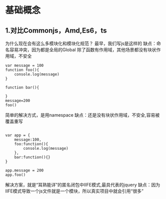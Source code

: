 # 基础概念

## 1.对比Commonjs，Amd,Es6，ts

为什么现在会有这么多模块化和模块化规范？
最早，我们写js是这样的
缺点：命名容易冲突，因为都是全局的Global
     除了函数有作用域，其他场景都没有块状作用域，不安全
```
var message = 100
function foo(){
    console.log(message)
}

function bar(){

}
message=200
foo()
```
简单的解决方式，是用namespace
缺点：还是没有块状作用域，不安全,容易被覆盖重写
```

var app = {
    message:100,
    foo:function(){
        console.log(message)
    },
    bar:function(){}
}

app.message = 200
app.foo()
```
解决方案，就是“耳熟能详”的匿名闭包中IIFE模式,最具代表的jquery
缺点：因为IIFE模式导致一个js文件就是一个模块，所以真实项目中就会引用“很多”<script>标签
     在引用很多的<script>标签中，顺序(设计依赖关系)和升级问题
```
var app = (function(){
    var message = 100 //私有
    var foo = function(){
        console.log(message)
    }
    return {
        foo:foo
    }
  //  window.$ = {foo} //模仿jquery写法
})()
app.message = 200
app.foo()
```
- Commonjs

    导入导出
    导入：
    ```
    require('xx/xx')
    ```
    导出：
    ```
    module.exports = xxx
    exports.x = xxx
    ```
    注意上面两种方式其实都是exports = {} ，只不过module.exports是整个替换，而exports.x是部分赋值
    缺点：版本问题，性能问题，以及大势所趋

- AMD
    代表作：angluarjs(1.0^)
    其实amd是old school的，明显能从iife模式和web-component种看出写法的相似性
    ```
    define(function(){
        return 模块
    })
    
    define(['module1','module2'],function(m1,m2){
        return 模块
    })
    
    require(['module1','module2'],function(m1,m2){
        
    })
    ```
    优点：异步依赖加载（解决了IIEF模式下的问题）
    缺点：工作量大，后期维护让人头痛，推出最早，所以历史问题很多
    
- ES
    | 版本   | 描述   | 
    | ------ | ------ | 
    | ES1, ES2, ES3, ES4 | 大家都认为ES6 和 ES2015 是同一个东西. |
    | ES5-2009 |  |
    | ES6 / ES2015 - 2015 | 起先被推广的名字是ES6。然而组委会要求ECMAScript必须做到 |
    | ES2016 (ES7) - 2016 | 每年做一次更新。由此，这个版本被更名为ES 2015，且每年都 |
    | ES2017 (ES8) - 2017 | 需要更新，并命名为当前年的后缀。|

## 2.闭包(Closure) 立即执行(IIFE-Immediately-invoked Function Expression) （面试）

- 只有func有块级作用域，例如if for是没有块级作用域
- 在es5 或是说 es6之前，大家使用闭包来避免只有func有块级作用域的带来的bug
- es6 之后 也可以使用 const let 解决，这样比起闭包简单，也易于理解
- 闭包和IIFE 容易被混淆，IIFE核心是闭包，一般我们说的闭包其实是IIFE

```
function makeFunc() {
    var name = "Mozilla";
    function displayName() {
        alert(name);
    }
    return displayName;
}

var myFunc = makeFunc();
myFunc();
```
例子
```

<!DOCTYPE html>
<html>
	<head>
		<meta charset="utf-8"></meta>
		<meta content="width=device-width,initial-scale=1" name="viewport">
		<title>闭包</title>
	</head>
	<body>
		<button>按钮1</button>
		<button>按钮2</button>
		<button>按钮3</button>
	</body>
</html>
<script>
    //闭包
    // function C() {
    //     var count = 0 ;
    // }
    // console.log(count)

    // function C(){
    //     var count = 0
    //     return {
    //         count
    //     }
    // }
    // var Cc = C()
    // console.log(Cc.count)

    // function C() {
    //     var count = 0 ;
    //     var res = function (){
    //         count++
    //         console.log(count)
    //     }
    //     return res
    // }
    // var Cc = C()
    // Cc()
    // Cc()

    //块级作用域
    // es5里 js里只有函数有块级作用域
    // if (1==1) {
    //     var test01_var = 10
    // }
    // console.log(test01_var)
    // function test01(){
    //     var test01_var = 10
    // }
    // console.log(test01_var)

    //进阶
    // var btns = document.getElementsByTagName("button")
    // for(var i = 0 ; i < btns.length ; i++){
    //     btns[i].addEventListener('click',function(){
    //         console.log("这是第",i,"按钮");
    //     })
    // }

    // for(let i = 0 ; i < btns.length ; i++){
    //     btns[i].addEventListener('click',function(){
    //         console.log("这是第",i,"按钮");
    //     })
    // }

    // for(var i = 0 ; i < btns.length ; i++){
    //     (function(i){
    //         btns[i].addEventListener('click',function(){
    //             console.log("这是第",i,"按钮");
    //         })
    //     })(i)
    // }

    // for(let i = 0 ; i < btns.length ; i++){
    //     (function(i){
    //         btns[i].addEventListener('click',function(){
    //             console.log("这是第",i,"按钮");
    //         })
    //     })(i)
    // }

</script>

```

   
## 3.构造器（Constructor）

类的实例由类的一种特殊方法构建，这个方法的名称通常与类名相同，称为 “构造器（constructor）”。这个方法的具体工作，就是初始化实例所需的所有信息（状态）。
在 JavaScrip t中，更合适的说法是，“构造器”是在前面 用 new 关键字调用的任何函数。
```
//es5 语法
"use strict";
var Polygon = /** @class */ (function () {
    function Polygon() {
        this.name = 'Polygon';
    }
    return Polygon;
}());
var poly1 = new Polygon();
console.log(poly1.name);

//es6 语法
class Polygon {
  constructor() {
    this.name = 'Polygon';
  }
}
const poly1 = new Polygon();

console.log(poly1.name);
// console.log(poly1.__proto__)
// console.log(poly1.__proto__.constructor)
```

## 4.__proto__

JavaScript 中的对象有一个内部属性，在语言规范中称为 __proto__，它只是一个其他对象的引用。几乎所有的对象在被创建时(new)，它的这个属性都被赋予了一个非null值。


## 5.prototype

所有的对象在被声明后，js引擎会赋予这个对象一个了非null的Prototype属性,而不是示例化（new）

```
function foo(){}
console.log(foo.prototype)
```


## 6.原型链（面试）

```
//构造函数
function Foo(){}
//这时Foo会有一个属性prototype,这个属性指向Foo的原型对象
//同时这个原型对象的construtor 指向Foo也就是构造函数

//实例化构造函数
let foo = new Foo()
//foo会有个属性__proto__，这个属性指向Foo的原型对象
//同时Foo原型对象的construtor 就是Foo的构造函数
```

![image](https://raw.githubusercontent.com/hellowoody/web-lesson/master/%E5%8E%9F%E5%9E%8B/%E5%8E%9F%E5%9E%8B%E9%93%BE.png)

## 7.for loop 几种形式（面试）

for for-in for-of foreach对比效率
- for 最快
- for-in 最慢
- for-of 写的最舒服
- foreach 特定场景时只能用它,效率也可以。好处：省略下标，在链表状态下效率会高一点


## 9.哈希表，hashmap （面试）

hash（散列、杂凑）函数，是将任意长度的数据映射到有限长度的域上。直观解释起来，就是对一串数据m进行杂糅，输出另一段固定长度的数据h，作为这段数据的特征（指纹）。

哈希表是除了数组之外，最常见的数据结构，几乎所有的语言都会有数组和哈希表这两种集合元素，有的语言将数组实现成列表，有的语言将哈希表称作结构体或者字典，但是它们是两种设计集合元素的思路，数组用于表示元素的序列，而哈希表示的是键值对之间映射关系，只是不同语言的叫法和实现稍微有些不同。

ES6中的Map是新增的一种数据结构。它类似对象，但是对象的键只能是字符串，Map的键不限定是字符串，Map的键可以是一个
对象，可以是布尔值等。Map提供"值-值"的对应关系，是一种Hash结构，但实际上ES6又比传统Hash多了一些特性。

理想状态下的hash要求哈希函数输出范围大于输入范围，但是由于键的数量会远远大于映射的范围，所以在实际使用时，这个理想的结果是不可能实现的。
现实状态是，输入范围基本都大于输出范围。
解决方式：开放寻址法和拉链法（不过多介绍）
无论哪种方式，hash的性能都受装载因子影响
拿拉链法举例，装载因子越大，哈希的读写性能就越差，当哈希表的装载因子较大时就会触发哈希的扩容，创建更多的桶来存储哈希中的元素，保证性能不会出现严重的下降。如果有 1000 个桶的哈希表存储了 10000 个键值对，它的性能是保存 1000 个键值对的 1/10，但是仍然比在链表中直接读写好 1000 倍。

## 10.NaN !== NaN 为true (面试)

NaN 是一个非常特殊的值，它从来不会等于另一个 NaN 值（也就是，它从来不等于它自己）。实际上，它是唯一一个不具有反射性的值。所以，NaN !== NaN。


## 11.单例范式-Singleton

  在面向对象语言中，调用一个类的方法之前，必须先将这个类实例化，才能调用类方法。

  单例模式能使得我们不需要每次都需要实例化一次，因为我们使用的对象都是同一个对象。

  单例模式：只允许实例化一次的对象类。

  -简单模式
  
  ```
  let Singleton = function(name){
      this.name = name
      this.instance = null
  }

  Singleton.getInstance = (name)=>{
      if (this.instance) {
          return this.instance
      }else{
          this.instance = new Singleton(name)
          return this.instance
      }
  }

  let i1 = Singleton.getInstance("张三")
  let i2 = Singleton.getInstance("李四")

  console.log("i1 getInstance : ",i1.name)
  console.log("i2 getInstance : ",i2.name)
  console.log(i1 === i2)
  ```

  - 常规模式

  ```
  let SessionSingleton = (()=>{
      let instance = null
      return function(name){
          if (instance) {
              return instance
          }else{
              this.name = name
              instance = this
              return instance
          }  
      }
  })()

  let ss1 = new SessionSingleton("zhangsan")
  let ss2 = new SessionSingleton("lisi")

  console.log(ss1 === ss2)
  console.log(ss1.name)
  console.log(ss2.name)
  ```

## 12.赋值，浅拷贝，深拷贝区别

  - 对象类型

    简单的认为js中对象可以分为基本对象，引用对象（js中在不同纬度上说，对象类型有“很多种”）
    基本类型指的是string，number，boolean等类似的类型，基本类型可以将赋值和拷贝的认为是一种操作，同时基本类型没有浅拷贝和深拷贝的区别。
    那么下面我们所说的赋值，浅拷贝和深拷贝都是针对的引用类型（如object，array等）

  - 赋值
  
    如果一个对象是引用对象，那么它的赋值，可以理解为他的值为指针，指向某一块内存地址。把它赋值给另一个变量b,则b的值也指向同一块内存地址。所以无论修改其中哪一个变量的属性，另一个变量的值也会更改。

    ```
    let a = {
        age:10
    }

    console.log(a.age) // 10

    let b = a

    b.age = 20

    console.log(a.age) // 20
    console.log(b.age) // 20
    ```

  - 拷贝

    首先要理解赋值和拷贝语意的不同，拷贝可以理解为电影或mp3之类的拷贝，也就是说当一部电影从电脑中拷贝到外置硬盘中时，之后无论在外置硬盘中是修改还是删除，都不会影响电脑中的电影文件，这种操作才叫拷贝。
    所以上述赋值的例子，明显不符合拷贝的要求。那么如何编写js代码，能使刚才的代码例子变为拷贝呢？

    ```
    let a = {
        age : 10
    }

    let b = {}  //声明一个空对象
    b["age"] = a["age"] //然后将a中的属性赋值给b

    console.log(b) //10

    b.age = 200
    a.age = 30
    console.log("a:",a) //30
    console.log("b:",b) //200
    ```

    刚刚的代码例子中，b["age"] = a["age"]是将a中的属性赋值给b，因为age是基本类型number类型，所以赋值和拷贝一样。

    当一个对象是一个object类型，并且这个对象中有引用类型的属性，那么它就是涉及到浅拷贝和深拷贝的概念了。

  - 浅拷贝

    浅拷贝一般有两种方法

    - 循环方法

      ```
      let a = {
          name:"hello",
          age:10,
          friends:[
              "zhang",
              "li",
              "wang"
          ]
      }

      let b = {}


      for(let key in a) {
          b[key] = a[key]
      }

      console.log(b)
      b.name= "你好"
      b.age = 100

      b.friends[1] = "zhao"
      console.log(a)
      ```

    - object.assign

      ```
      let a = {
          name:"hello",
          age:10,
          friends:[
              "zhang",
              "li",
              "wang"
          ]
      }

      Object.assign(b,a)
      b.name= "你好"
      b.age = 100
      b.friends[1] = "zhao"

      console.log(a)
      console.log(b)
      ```

  - 深拷贝

    JS的原生不支持深拷贝

    深拷贝可以简单认为就是用递归的方法进行浅拷贝。

    除了递归的方法之外，可以用JSON.parse(JSON.stringify())进行深拷贝

    ```
    let obj = {         
        reg : /^asd$/,
        fun: function(){},
        syb:Symbol('foo'),
        asd:'asd'
    }; 
    let cp = JSON.parse(JSON.stringify(obj));
    console.log(cp);
    ```

## 13.js如何改变this指向-call apply bind用法

  - 在ES5语法中，如何判断this的指向问题

    在ES5中，始终坚持一个原理："this永远指向最后调用它的那个对象！"

    看一下下面的例子

    ```
    let name = "外面的名字"

    var obj = {
        name:"里面的名字",
        fn:function(){
            console.log(this.name)
        },
    }

    obj.fn()  // 打印 里面的名字

    ```

    ```
    let name = "外面的名字"

    var obj = {
        fn:function(){
            console.log(this.name)
        },
    }

    obj.fn()  // 打印 undefined

    ```

    ```
    let name = "外面的名字"

    var obj = {
        name:"里面的名字",
        fn:function(){
            console.log(this.name)
        },
    }

    var a = obj.fn
    a.fn()  // 打印 外面的名字

    ```

    ```
    let name = "外面的名字"

    function f1(){
        var name = "里面的名字"
        innerFn()
        function innerFn(){
            console.log(this.name)
        }
    }
    
    f1()  // 外面的名字
    ```

  - 在ES5语法中,js可以使用call，apply，bind改变this的指向。

    看一下下面这个例子

    ```
    let name = "外面的名字"

    var obj = {
        name:"里面的名字",
        fn:function(){
            console.log(this.name)
        },
    }

    var obj2 = {
        name:"new name"
    }

    obj.fn.call(ob2)      //打印 new name
    obj.fn.apply(obj2)    //打印 new name
    obj.fn.bind(obj2)()   //打印 new name
    ```
  
  - call apply bind 如何传参

    ```
    var name = "外面的名字"

    var obj = {
        name:"里面的名字",
        fn:function(a,b){
            console.log(a,b,"<=>",this.name)
        },
    }

    var obj2 = {
        name:"new name"
    }

    obj.fn.call(ob2,1,2)      //打印 1 2 <=> new name
    obj.fn.apply(obj2,[3,4])    //打印 3 4 <=> new name
    obj.fn.bind(obj2)(5,6)   //打印 5 6 <=> new name

    ```
  
  - ES5，ES6(箭头函数)语法混合（面试）

    ```

    let fn1 = {
        name:"fn1 name",
        print:function (){
            return ()=>console.log(this.name)
        }
    }

    let fn2 = {
        name: "fn2 name"
    }

    fn1.print()() //  fn1 name

    fn1.print().apply(fn2) // fn1 name  因为call apply bind 对箭头函数无效！

    fn1.print.apply(fn2)() //  fn2 name

    ```

## 14.Event Loop

  - 单线程

    JavaScript语言的一大特点就是单线程，与它的用途有关。作为浏览器脚本语言，JavaScript的主要用途是与用户互动，以及操作DOM。这决定了它只能是单线程，否则会带来很复杂的同步问题。比如，假定JavaScript同时有两个线程，一个线程在某个DOM节点上添加内容，另一个线程删除了这个节点，这时浏览器应该以哪个线程为准？
    所以，为了避免复杂性，从一诞生，JavaScript就是单线程，这已经成了这门语言的核心特征，将来也不会改变。

  - 任务队列

    单线程就意味着，所有任务需要排队，前一个任务结束，才会执行后一个任务。如果前一个任务耗时很长，后一个任务就不得不一直等着。

    如果排队是因为计算量大，CPU忙不过来，倒也算了，但是很多时候CPU是闲着的，因为IO设备（输入输出设备）很慢（比如Ajax操作从网络读取数据），不得不等着结果出来，再往下执行。

    JavaScript语言的设计者意识到，这时主线程完全可以不管IO设备，挂起处于等待中的任务，先运行排在后面的任务。等到IO设备返回了结果，再回过头，把挂起的任务继续执行下去。

    于是，所有任务可以分成两种，一种是同步任务（synchronous），另一种是异步任务（asynchronous）。同步任务指的是，在主线程上排队执行的任务，只有前一个任务执行完毕，才能执行后一个任务；异步任务指的是，不进入主线程、而进入"任务队列"（task queue）的任务，只有"任务队列"通知主线程，某个异步任务可以执行了，该任务才会进入主线程执行。

    具体来说，异步执行的运行机制如下。（同步执行也是如此，因为它可以被视为没有异步任务的异步执行。）

  - 事件和回调函数

    "任务队列"是一个事件的队列（也可以理解成消息的队列），IO设备完成一项任务，就在"任务队列"中添加一个事件，表示相关的异步任务可以进入"执行栈"了。主线程读取"任务队列"，就是读取里面有哪些事件。

    "任务队列"中的事件，除了IO设备的事件以外，还包括一些用户产生的事件（比如鼠标点击、页面滚动等等）。只要指定过回调函数，这些事件发生时就会进入"任务队列"，等待主线程读取。

    所谓"回调函数"（callback），就是那些会被主线程挂起来的代码。异步任务必须指定回调函数，当主线程开始执行异步任务，就是执行对应的回调函数。

    "任务队列"是一个先进先出的数据结构，排在前面的事件，优先被主线程读取。主线程的读取过程基本上是自动的，只要执行栈一清空，"任务队列"上第一位的事件就自动进入主线程。但是，由于存在后文提到的"定时器"功能，主线程首先要检查一下执行时间，某些事件只有到了规定的时间，才能返回主线程。

  - Event Loop

    主线程从"任务队列"中读取事件，这个过程是循环不断的，所以整个的这种运行机制又称为Event Loop（事件循环）。

    ![image](http://www.ruanyifeng.com/blogimg/asset/2014/bg2014100802.png)

    上图中，主线程运行的时候，产生堆（heap）和栈（stack），栈中的代码调用各种外部API，它们在"任务队列"中加入各种事件（click，load，done）。只要栈中的代码执行完毕，主线程就会去读取"任务队列"，依次执行那些事件所对应的回调函数。

    执行栈中的代码（同步任务），总是在读取"任务队列"（异步任务）之前执行。请看下面这个例子。

    ```
    var req = new XMLHttpRequest();
    req.open('GET', url);    
    req.onload = function (){};    
    req.onerror = function (){};    
    req.send();
    ```

    上面代码中的req.send方法是Ajax操作向服务器发送数据，它是一个异步任务，意味着只有当前脚本的所有代码执行完，系统才会去读取"任务队列"。所以，它与下面的写法等价。

    ```
    var req = new XMLHttpRequest();
    req.open('GET', url);
    req.send();
    req.onload = function (){};    
    req.onerror = function (){};   
    ```

    也就是说，指定回调函数的部分（onload和onerror），在send()方法的前面或后面无关紧要，因为它们属于执行栈的一部分，系统总是执行完它们，才会去读取"任务队列"。

  - 定时器

    除了放置异步任务的事件，"任务队列"还可以放置定时事件，即指定某些代码在多少时间之后执行。这叫做"定时器"（timer）功能，也就是定时执行的代码。

    定时器功能主要由setTimeout()和setInterval()这两个函数来完成，它们的内部运行机制完全一样，区别在于前者指定的代码是一次性执行，后者则为反复执行。以下主要讨论setTimeout()。

    setTimeout()接受两个参数，第一个是回调函数，第二个是推迟执行的毫秒数。

    ```
    console.log(1);
    setTimeout(function(){console.log(2);},1000);
    console.log(3);
    ```

    上面代码的执行结果是1，3，2，因为setTimeout()将第二行推迟到1000毫秒之后执行。

    如果将setTimeout()的第二个参数设为0，就表示当前代码执行完（执行栈清空）以后，立即执行（0毫秒间隔）指定的回调函数。

    ```
    setTimeout(function(){console.log(1);}, 0);
    console.log(2);
    ```

  - Node.js的Event Loop

    除了setTimeout和setInterval这两个方法，Node.js还提供了另外两个与"任务队列"有关的方法：process.nextTick和setImmediate。它们可以帮助我们加深对"任务队列"的理解。

    process.nextTick方法可以在当前"执行栈"的尾部----下一次Event Loop（主线程读取"任务队列"）之前----触发回调函数。也就是说，它指定的任务总是发生在所有异步任务之前。setImmediate方法则是在当前"任务队列"的尾部添加事件，也就是说，它指定的任务总是在下一次Event Loop时执行，这与setTimeout(fn, 0)很像。请看下面的例子
    
    ```
    process.nextTick(function A() {
      console.log(1);
      process.nextTick(function B(){console.log(2);});
    });

    setTimeout(function timeout() {
      console.log('TIMEOUT FIRED');
    }, 0)
    // 1
    // 2
    // TIMEOUT FIRED
    ```

    上面代码中，由于process.nextTick方法指定的回调函数，总是在当前"执行栈"的尾部触发，所以不仅函数A比setTimeout指定的回调函数timeout先执行，而且函数B也比timeout先执行。这说明，如果有多个process.nextTick语句（不管它们是否嵌套），将全部在当前"执行栈"执行。

    现在，再看setImmediate。

    ```
    setImmediate(function A() {
      console.log(1);
      setImmediate(function B(){console.log(2);});
    });

    setTimeout(function timeout() {
      console.log('TIMEOUT FIRED');
    }, 0);
    ```

    上面代码中，setImmediate与setTimeout(fn,0)各自添加了一个回调函数A和timeout，都是在下一次Event Loop触发。那么，哪个回调函数先执行呢？答案是不确定。运行结果可能是1--TIMEOUT FIRED--2，也可能是TIMEOUT FIRED--1--2。

    令人困惑的是，Node.js文档中称，setImmediate指定的回调函数，总是排在setTimeout前面。实际上，这种情况只发生在递归调用的时候。

    ```
    setImmediate(function (){
      setImmediate(function A() {
        console.log(1);
        setImmediate(function B(){console.log(2);});
      });

      setTimeout(function timeout() {
        console.log('TIMEOUT FIRED');
      }, 0);
    });
    // 1
    // TIMEOUT FIRED
    // 2
    ```

    上面代码中，setImmediate和setTimeout被封装在一个setImmediate里面，它的运行结果总是1--TIMEOUT FIRED--2，这时函数A一定在timeout前面触发。至于2排在TIMEOUT FIRED的后面（即函数B在timeout后面触发），是因为setImmediate总是将事件注册到下一轮Event Loop，所以函数A和timeout是在同一轮Loop执行，而函数B在下一轮Loop执行。

    我们由此得到了process.nextTick和setImmediate的一个重要区别：多个process.nextTick语句总是在当前"执行栈"一次执行完，多个setImmediate可能则需要多次loop才能执行完。事实上，这正是Node.js 10.0版添加setImmediate方法的原因，否则像下面这样的递归调用process.nextTick，将会没完没了，主线程根本不会去读取"事件队列"！

    ```
    process.nextTick(function foo() {
      process.nextTick(foo);
    });
    ```

    事实上，现在要是你写出递归的process.nextTick，Node.js会抛出一个警告，要求你改成setImmediate。

    另外，由于process.nextTick指定的回调函数是在本次"事件循环"触发，而setImmediate指定的是在下次"事件循环"触发，所以很显然，前者总是比后者发生得早，而且执行效率也高（因为不用检查"任务队列"）。


## 15.scrollTop

  - 有些情况下,“元素中内容”的高度会超过“元素本身”的高度, scrollTop指的是“元素中的内容”超出“元素上边界”的那部分的高度。
    一个元素的 scrollTop 值是这个元素的内容顶部（卷起来的）到它的视口可见内容（的顶部）的距离的度量。当一个元素的内容没有产生垂直方向的滚动条，那么它的 scrollTop 值为0。
  - 通过js代码来读取，写入scrollTop的值
    注意：scrollTop的使用方式是element.scrollTop，而不是element.style.scrollTop
  - scrollHeight
    - 元素滚动条内的内容高度。
    - scrollHeight同scrollTop属性一样，只有DOM元素才有，window/document没有。
    - 不同的是scrollHeight是只读，不可设置。
    - 此外还有scrollLeft，scrollWidth，道理是一样的。

## 16.发布-订阅范式

  - 范式定义

    发布-订阅是一种消息范式，包含消息的发送者（称为发布者）和接收者（称为订阅者），以及处理消息的调度器
    发布者不会将消息直接发送给特定订阅者。而是由消息调度器处理发送，调度器将消息分为不同的类别进行发送。
    同样的，订阅者可以表达对一个或多个类别的兴趣，只接收感兴趣的消息。

  - 简单实现

    ![image](https://raw.githubusercontent.com/hellowoody/web-lesson/master/%E5%8E%9F%E5%9E%8B/pub-sub1.png)

    ```
    /*
    发布订阅模式 简单场景
    模仿js中listener 事件监听
    */

    function myEvent(){
        const cache = {}

        const on = (name,callback)=>{
            cache[name] = callback
        }

        const trigger = (name)=> {
            cache[name]()
        }

        return {
            on,
            trigger
        }
    }

    let e = myEvent()

    e.on("clickEvent",()=>console.log("点击事件被触发"))

    e.trigger("clickEvent")
    ```
  
  - 复杂实现
  
    ![image](https://raw.githubusercontent.com/hellowoody/web-lesson/master/%E5%8E%9F%E5%9E%8B/pub-sub3.png)

    ```
    /*
        订阅-发布模式
    */


    function pubSub(){
        const subscribers = {}  //调用中心

        const subscribe = (eventName,callback)=>{
            if(!Array.isArray(subscribers[eventName])) {
                subscribers[eventName] = []
            }
            subscribers[eventName].push(callback)
        }

        const publish = (eventName,data) => {
            if(!Array.isArray(subscribers[eventName])) return

            subscribers[eventName].forEach((fn)=>{
                fn(data)
            })
        }

        return {
            subscribe,
            publish
        }
    }

    function zhang(msg){
      console.log("老张! "+msg) 
    }

    function li(msg){
      console.log("老李! "+msg) 
    }

    const ps = pubSub()

    ps.subscribe("new-paper",zhang)
    ps.subscribe("new-paper",li)
    ps.subscribe("tv-show",zhang)

    ps.publish("new-paper","报纸来了")
    ps.publish("tv-show","节目开始了")

    ```

  - 拟真现实场景实现

    ![image](https://github.com/hellowoody/web-lesson/blob/master/%E5%8E%9F%E5%9E%8B/pub-sub2.png?raw=true)

    ```
    /*
        订阅-发布模式
    */

    function dispatcher(){
        const subscribers = {}  //调用中心

        const subscribe = (eventName,name)=>{
            if(!Array.isArray(subscribers[eventName])) {
                subscribers[eventName] = []
            }
            subscribers[eventName].push(name)
        }

        const publish = (eventName,callback) => {
            if(!Array.isArray(subscribers[eventName])) return

            subscribers[eventName].forEach((item)=>{
                callback(item)
            })
        }

        return {
            subscribe,
            publish
        }
    }

    function publisher(name,d){
        this.name = name
        this.dispatcher = d

        const publish = (eventName,callback)=>{
            this.dispatcher.publish(eventName,callback)
        }

        return {
            publish
        }
    }

    function subscriber(name,d){
        this.name = name
        this.dispatcher = d
        const subscribe = (eventName)=>{
            this.dispatcher.subscribe(eventName,name)
        }
        return {
            subscribe
        }
    }

    let d = new dispatcher()

    let sub1 = new subscriber("老张",d)
    let sub2 = new subscriber("老王",d)

    sub1.subscribe("新闻")
    sub1.subscribe("足球")
    sub1.subscribe("电影")
    sub2.subscribe("电影")

    let pub1 = new publisher("发布者1",d)
    let pub2 = new publisher("发布者2",d)

    pub1.publish("新闻",(name)=>console.log(name+"!,"+"天津新闻"))
    pub1.publish("足球",(name)=>console.log(name+"!,"+"C罗感染"))
    pub1.publish("电影",(name)=>console.log(name+"!,"+"春节档信息"))
    pub2.publish("电影",(name)=>console.log(name+"!,"+"周末影讯"))
    ```

## 17.观察者范式

  - 定义

    观察者模式是一种软件设计模式，在该模式中，称为主题的对象会维护其依赖项的列表（称为观察者），并通常通过调用其方法之一来自动通知状态更改。

  - 代码实现

    ![image](https://raw.githubusercontent.com/hellowoody/web-lesson/master/%E5%8E%9F%E5%9E%8B/observer.png)

    ```
    /*
        观察者范式 
        观察者（observer） - 主题（subject）
    */

    //观察者
    function Observer(name){
        this.name = name  //观察者名称
    }

    //注意prototype 的方法不能是arrow function 也就是箭头函数，因为箭头函数不绑定this
    Observer.prototype.update = function(obj) {
        console.log("观察者："+this.name + ",发现订阅的内容（subject）更新："+obj)   
    }

    //主题

    function Subject(){
        this.observers = []
    }

    Subject.prototype.add = function(observer){
        this.observers.push(observer)
    }

    Subject.prototype.remove = function(observer){
        this.observers = this.observers.filter(item=>item.name != observer.name)
    }

    Subject.prototype.notify = function(data){
        this.observers.forEach(observer=>{
            observer.update(data)
        })
    }

    let ob1 = new Observer("张先生")
    let ob2 = new Observer("李先生")
    let ob3 = new Observer("赵先生")

    let subject = new Subject()

    subject.add(ob1)
    subject.add(ob2)
    subject.add(ob3)

    subject.notify("新节目")

    ```

## 18.发布-订阅范式和观察者范式的区别

  - ![image](https://raw.githubusercontent.com/hellowoody/web-lesson/master/%E5%8E%9F%E5%9E%8B/subpubvsobserver.jpeg)

  - 发布订阅者模式与观察者模式类似，但是两者并不完全相同，发布订阅者模式与观察者相比多了一个中间层的调度中心，用来对发布者发布的信息进行处理再发布到订阅者

  - 在观察者模式中，观察者知道主题。 主题维护观察者的记录。 而在发布者－订阅者中，发布者和订阅者不需要彼此了解。 他们只是在消息队列或代理的帮助下进行通信。

  - 在发布者－订阅者模式中，组件与观察者模式相对松散耦合。

  - 观察者模式主要是同步实现的，即事件发生时，主题会调用其所有观察者的适当方法。 发布者-订阅者模式主要是异步实现的（使用消息队列）。

  - 观察者模式需要在单个应用程序地址空间中实现。 另一方面，发布者-订阅者模式更多地是跨应用程序模式。

## 19.时间复杂度

  - 复杂度一般用大写O去表示
  
  - O(1)
    
    ```
    function fn(){
    	const a = 1
	const b = 2
	return a + b
    }
    ```
    
  - O(n)
  
    ```
    function fn(n){
    	const a = 1
	for(let i=0;i<n;i++){
            a += i
	}
	return a
    }
    ```
    
  - O(logn) 
    
    ```
    function fn(){
    	const a = 1
	for(let i=1 ; i<n ;i++){
	    i = i*2
	    a += i
	}
	return a
    }
    ```
    
  - O(m+n)
  
   ```
   function fn(n,m){
    	const a = 1
	for(let i=0;i<n;i++){
            a += i
	}
	for(let j=0;i<m;j++){
            a += j
	}
	return a
    }
   ```
   
  - O(n2)
   
   ```
   function fn(n){
    	const a = 1
	for(let i=0;i<n;i++){
            for(let j=0;j<n;j++){
	        a += i+j
	    }
	}
	return a
    }
   ```
    